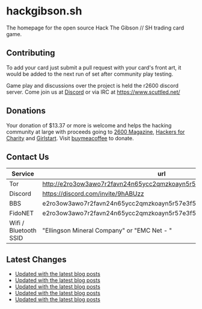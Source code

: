 # hackgibson.sh
The homepage for the open source Hack The Gibson // SH trading card game.


## Contributing

To add your card just submit a pull request with your card's front art, it would be added to the next run of set after community play testing.

Game play and discussions over the project is held the r2600 discord server. Come join us at [Discord](https://discord.com/invite/9hABUzz) or via IRC at https://www.scuttled.net/


## Donations

Your donation of $13.37 or more is welcome and helps the hacking community at large with proceeds going to [2600 Magazine](https://2600.com/), [Hackers for Charity](https://hackersforcharity.org) and [Girlstart](https://girlstart.org).  Visit [buymeacoffee](https://www.buymeacoffee.com/hackgibson.sh) to donate.


## Contact Us

Service | url
-|-
Tor | http://e2ro3ow3awo7r2favn24n65ycc2qmzkoayn5r57e3f56nvjwdcgg32ad.onion
Discord | https://discord.com/invite/9hABUzz
BBS | e2ro3ow3awo7r2favn24n65ycc2qmzkoayn5r57e3f56nvjwdcgg32ad.onion:23
FidoNET | e2ro3ow3awo7r2favn24n65ycc2qmzkoayn5r57e3f56nvjwdcgg32ad.onion:24554
Wifi / Bluetooth SSID | "Ellingson Mineral Company" or "EMC Net - <fidonet address>"

## Latest Changes
<!-- BLOG-POST-LIST:START -->
- [Updated with the latest blog posts](https://github.com/DFW2600/hackgibson.sh/commit/ddac874de6701d059eacd011c07c72941655795b)
- [Updated with the latest blog posts](https://github.com/DFW2600/hackgibson.sh/commit/07edcfe7713d1a40ccf6bae8ecd5819ebf60de31)
- [Updated with the latest blog posts](https://github.com/DFW2600/hackgibson.sh/commit/4d705e9b223f5138d519735574f17f29505403e0)
- [Updated with the latest blog posts](https://github.com/DFW2600/hackgibson.sh/commit/cd6fc76e70c6de8fab6dbe492433e020bb67360d)
- [Updated with the latest blog posts](https://github.com/DFW2600/hackgibson.sh/commit/02c5c33086b2caac94e48d6cb052ddd5e0cdb940)
<!-- BLOG-POST-LIST:END -->

